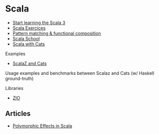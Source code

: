 # Scala

- [Start learning the Scala 3](https://scala.zone/)
- [Scala Exercices](https://www.scala-exercises.org/)
- [Pattern matching & functional composition](https://twitter.github.io/scala_school/pattern-matching-and-functional-composition.html)
- [Scala School](https://twitter.github.io/scala_school/)
- [Scala with Cats](https://www.scalawithcats.com/)

Examples

- [ScalaZ and Cats](https://github.com/fosskers/scalaz-and-cats)

Usage examples and benchmarks between Scalaz and Cats (w/ Haskell ground-truth)

Libraries

- [ZIO](https://zio.dev/)

## Articles

- [Polymorphic Effects in Scala](https://timwspence.github.io/blog/posts/2020-11-22-polymorphic-effects-in-scala.html)
